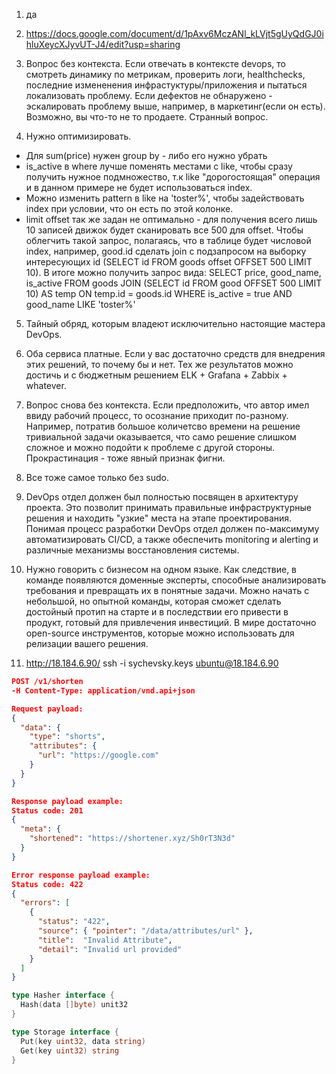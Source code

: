 1. да

2. https://docs.google.com/document/d/1pAxv6MczANl_kLVjt5gUyQdGJ0ihluXeycXJyvUT-J4/edit?usp=sharing

3. Вопрос без контекста. Если отвечать в контексте devops, то смотреть динамику по метрикам, проверить логи, healthchecks, последние измененения инфрастуктуры/приложения и пытаться локализовать проблему. Если дефектов не обнаружено - эскалировать проблему выше, например, в маркетинг(если он есть). Возможно, вы что-то не то продаете. Странный вопрос.

4. Нужно оптимизировать.
- Для sum(price) нужен group by - либо его нужно убрать
- is_active в where лучше поменять местами с like, чтобы сразу получить нужное подмножество, т.к like "дорогостоящая" операция и в данном примере не будет использоваться index.
- Можно изменить pattern в like
на 'toster%', чтобы задействовать index при условии, что он есть по этой колонке.
- limit offset так же задан не оптимально - для получения всего лишь 10 записей движок будет сканировать все 500 для offset.
Чтобы облегчить такой запрос, полагаясь, что в таблице будет числовой index, например, good.id
сделать join c подзапросом на выборку интересующих id (SELECT id FROM goods offset OFFSET 500 LIMIT 10).
В итоге можно получить запрос вида:
SELECT
  price,
  good_name,
  is_active FROM goods
JOIN (SELECT id FROM good OFFSET 500 LIMIT 10) AS temp
ON temp.id = goods.id
WHERE is_active = true AND good_name LIKE 'toster%'

5. Тайный обряд, которым владеют исключительно настоящие мастера DevOps.

6. Оба сервиса платные. Если у вас достаточно средств для внедрения этих
решений, то почему бы и нет. Тех же результатов можно достичь и с бюджетным
решением ELK + Grafana + Zabbix + whatever.

7. Вопрос снова без контекста. Если предположить, что автор имел ввиду рабочий процесс, то
осознание приходит по-разному. Например, потратив большое количетсво времени на решение тривиальной
задачи оказывается, что само решение слишком сложное и можно подойти к проблеме с другой стороны.
Прокрастинация - тоже явный признак фигни.

8. Все тоже самое только без sudo.

9. DevOps отдел должен был полностью посвящен в архитектуру проекта. Это позволит
принимать правильные инфраструктурные решения и находить "узкие" места на этапе проектирования.
Понимая процесс разработки DevOps отдел должен по-максимуму автоматизировать CI/CD, а также обеспечить
monitoring и alerting и различные механизмы восстановления системы.

10. Нужно говорить с бизнесом на одном языке. Как следствие, в команде появляются доменные эксперты, способные анализировать
требования и превращать их в понятные задачи. Можно начать с небольшой, но опытной команды, которая сможет сделать
достойный протип на старте и в последствии его привести в продукт, готовый для привлечения инвестиций.
В мире достаточно open-source инструментов, которые можно использовать для релизации вашего решения.

11. http://18.184.6.90/
ssh -i sychevsky.keys ubuntu@18.184.6.90


```json
POST /v1/shorten
-H Content-Type: application/vnd.api+json

Request payload:
{
  "data": {
    "type": "shorts",
    "attributes": {
      "url": "https://google.com"
    }
  }
}

Response payload example:
Status code: 201
{
  "meta": {
    "shortened": "https://shortener.xyz/Sh0rT3N3d"
  }
}

Error response payload example:
Status code: 422
{
  "errors": [
    {
      "status": "422",
      "source": { "pointer": "/data/attributes/url" },
      "title":  "Invalid Attribute",
      "detail": "Invalid url provided"
    }
  ]
}
```

```go
type Hasher interface {
  Hash(data []byte) unit32
}

type Storage interface {
  Put(key uint32, data string)
  Get(key uint32) string
}

```
